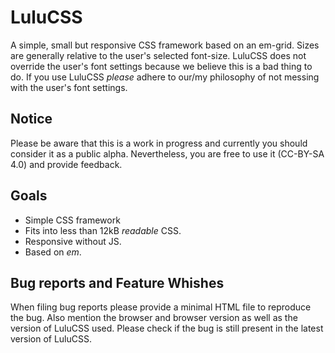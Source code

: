 # LuluCSS

A simple, small but responsive CSS framework based on an em-grid. Sizes are generally relative to the user's
selected font-size. LuluCSS does not override the user's font settings because we believe this is a bad thing to do.
If you use LuluCSS *please* adhere to our/my philosophy of not messing with the user's font settings. 

## Notice

Please be aware that this is a work in progress and currently you should consider it as a public alpha.
Nevertheless, you are free to use it (CC-BY-SA 4.0) and provide feedback. 

## Goals

* Simple CSS framework
* Fits into less than 12kB _readable_ CSS. 
* Responsive without JS.
* Based on _em_.

## Bug reports and Feature Whishes

When filing bug reports please provide a minimal HTML file to reproduce the bug. Also mention the 
browser and browser version as well as the version of LuluCSS used. Please check if the bug is still
present in the latest version of LuluCSS.



